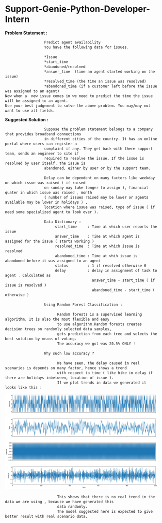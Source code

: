 # Support-Genie-Python-Developer-Intern

**Problem Statement :**

                      Predict agent availability
                      You have the following data for issues.
                      
                      *Issue
                      *start_time
                      *abandoned/resolved
                      *answer_time	(time an agent started working on the issue)
                      *resolved_time (the time an issue was resolved)
                      *abandoned_time (if a customer left before the issue was assigned to an agent)
    Now when a  new issue comes in we need to predict the time the issue will be assigned to an agent. 
    Use your best judgement to solve the above problem. You may/may not want to use all fields. 


**Suggested Solution :**
              
                      Suppose the problem statement belongs to a company that provides broadband connections
                      in different cities of the country. It has an online portal where users can register a 
                      complaint if any. They get back with there support team, sends an engineer to site if 
                      required to resolve the issue. If the issue is resolved by user itself, the issue is 
                      abandoned, either by user or by the support team.
                      
                      Delay can be dependent on many factors like weekday on which issue was raised ( if raised
                      on sunday may take longer to assign ), financial quater in which issue was raised , month 
                      ( number of issues raised may be lower or agents available may be lower in holidays ) , 
                      location where issue was raised, type of issue ( if need some specialized agent to look over ).
                      
                      Data Dictionary :
                           start_time     : Time at which user reports the issue
                           answer_time    : Time at which agent is assigned for the issue ( starts working )
                           resolved_time  : Time at which issue is resolved
                           abandoned_time : Time at whih issue is abandoned before it was assigned to an agent
                           status         : 1 if resolved otherwise 0
                           delay          : delay in assignment of task to agent . Calculated as 
                                            answer_time - start_time ( if issue is resolved )
                                            abandoned_time - start_time ( otherwise )
                       
                      Using Random Forest Classification : 
                          
                            Random forests is a supervised learning algorithm. It is also the most flexible and easy 
                            to use algorithm.Random forests creates decision trees on randomly selected data samples, 
                            gets prediction from each tree and selects the best solution by means of voting.
                            The accuracy we got was 20.5% ONLY !
                            
                      Why such low accuracy ?
                            
                            We have seen, the delay caused in real scenarios is depends on many factor, hence shows a trend 
                            with respect to time ( like hike in delay if there are holidays inbetween, location of issue ). 
                            If we plot trends in data we generated it looks like this :
                            
![Screenshot](trend.png)
                            
                            This shows that there is no real trend in the data we are using , because we have generated this
                            data randomly. 
                            The model suggested here is expected to give better result with real scenario data.


                            
